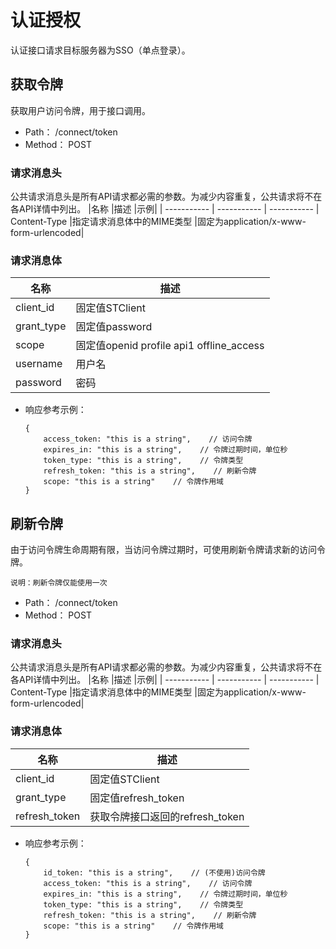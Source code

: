 # 认证授权
认证接口请求目标服务器为SSO（单点登录）。

## 获取令牌
获取用户访问令牌，用于接口调用。

- Path： /connect/token
- Method： POST

### 请求消息头

公共请求消息头是所有API请求都必需的参数。为减少内容重复，公共请求将不在各API详情中列出。
|名称	|描述	|示例|
| ----------- | ----------- | ----------- | 
Content-Type	|指定请求消息体中的MIME类型	|固定为application/x-www-form-urlencoded|

### 请求消息体

|名称	|描述	|
| ----------- | ----------- |
|client_id	|固定值STClient	|
|grant_type	|固定值password	|
|scope	|固定值openid profile api1 offline_access|
|username	|用户名	|
|password	|密码	|


- 响应参考示例：
    ```
    {
        access_token: "this is a string",    // 访问令牌
        expires_in: "this is a string",    // 令牌过期时间，单位秒
        token_type: "this is a string",    // 令牌类型
        refresh_token: "this is a string",    // 刷新令牌
        scope: "this is a string"    // 令牌作用域
    }
    ```

## 刷新令牌
由于访问令牌生命周期有限，当访问令牌过期时，可使用刷新令牌请求新的访问令牌。

`说明：刷新令牌仅能使用一次`

- Path： /connect/token
- Method： POST

### 请求消息头

公共请求消息头是所有API请求都必需的参数。为减少内容重复，公共请求将不在各API详情中列出。
|名称	|描述	|示例|
| ----------- | ----------- | ----------- | 
Content-Type	|指定请求消息体中的MIME类型	|固定为application/x-www-form-urlencoded|

### 请求消息体

|名称	|描述	|
| ----------- | ----------- |
client_id	|固定值STClient	|
grant_type	|固定值refresh_token	|
refresh_token	|获取令牌接口返回的refresh_token	|


- 响应参考示例：
    ```
    {
        id_token: "this is a string",    // (不使用)访问令牌
        access_token: "this is a string",    // 访问令牌
        expires_in: "this is a string",    // 令牌过期时间，单位秒
        token_type: "this is a string",    // 令牌类型
        refresh_token: "this is a string",    // 刷新令牌
        scope: "this is a string"    // 令牌作用域
    }
    ```